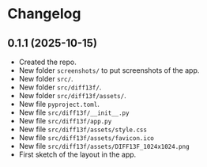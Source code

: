 # Changelog

## 0.1.1 (2025-10-15)

- Created the repo.
- New folder `screenshots/` to put screenshots of the app.
- New folder `src/`.
- New folder `src/diff13f/`.
- New folder `src/diff13f/assets/`.
- New file `pyproject.toml`.
- New file `src/diff13f/__init__.py`
- New file `src/diff13f/app.py`
- New file `src/diff13f/assets/style.css`
- New file `src/diff13f/assets/favicon.ico`
- New file `src/diff13f/assets/DIFF13F_1024x1024.png`
- First sketch of the layout in the app.
